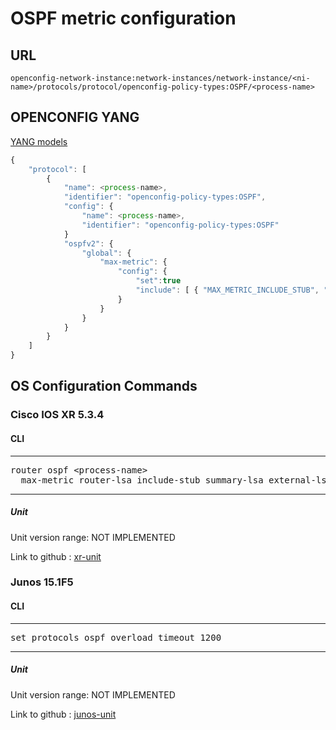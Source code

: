 # OSPF metric configuration

## URL

```
openconfig-network-instance:network-instances/network-instance/<ni-name>/protocols/protocol/openconfig-policy-types:OSPF/<process-name>
```

## OPENCONFIG YANG

[YANG models](https://github.com/FRINXio/openconfig/tree/master/ospf/src/main/yang)

```javascript
{
    "protocol": [
        {
            "name": <process-name>,
            "identifier": "openconfig-policy-types:OSPF",
            "config": {
                "name": <process-name>,
                "identifier": "openconfig-policy-types:OSPF"
            }
            "ospfv2": {
                "global": {
                    "max-metric": {
                        "config": {
                            "set":true
                            "include": [ { "MAX_METRIC_INCLUDE_STUB", "AS_EXTERNAL_LSA", "SUMMARY_ASBR_LSA" } ]
                        }
                    }
                }
            }
        }
    ]
}

```

## OS Configuration Commands

### Cisco IOS XR 5.3.4

#### CLI

---
<pre>
router ospf &lt;process-name&gt;
  max-metric router-lsa include-stub summary-lsa external-lsa
</pre>
---

##### Unit

Unit version range: NOT IMPLEMENTED

Link to github : [xr-unit]()

### Junos 15.1F5

#### CLI

---
<pre>
set protocols ospf overload timeout 1200
</pre>
---

##### Unit

Unit version range: NOT IMPLEMENTED

Link to github : [junos-unit]()
